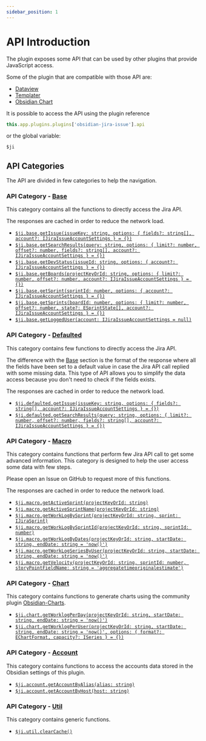 ```yaml
---
sidebar_position: 1
---
```

# API Introduction

The plugin exposes some API that can be used by other plugins that provide JavaScript access.

Some of the plugin that are compatible with those API are:
- [Dataview](https://github.com/blacksmithgu/obsidian-dataview)
- [Templater](https://github.com/SilentVoid13/Templater)
- [Obsidian Chart](https://github.com/phibr0/obsidian-charts)

It is possible to access the API using the plugin reference
```js
this.app.plugins.plugins['obsidian-jira-issue'].api
```

or the global variable:
```js
$ji
```


## API Categories

The API are divided in few categories to help the navigation.

### API Category - [Base](/docs/api/api-base)
This category contains all the functions to directly access the Jira API.

The responses are cached in order to reduce the network load.

- [`$ji.base.getIssue(issueKey: string, options: { fields?: string[], account?: IJiraIssueAccountSettings } = {})`](/docs/api/api-base#getIssue)
- [`$ji.base.getSearchResults(query: string, options: { limit?: number, offset?: number, fields?: string[], account?: IJiraIssueAccountSettings } = {})`](/docs/api/api-base#getSearchResults)
- [`$ji.base.getDevStatus(issueId: string, options: { account?: IJiraIssueAccountSettings } = {})`](/docs/api/api-base#getDevStatus)
- [`$ji.base.getBoards(projectKeyOrId: string, options: { limit?: number, offset?: number, account?: IJiraIssueAccountSettings } = {})`](/docs/api/api-base#getBoards)
- [`$ji.base.getSprint(sprintId: number, options: { account?: IJiraIssueAccountSettings } = {})`](/docs/api/api-base#getSprint)
- [`$ji.base.getSprints(boardId: number, options: { limit?: number, offset?: number, state?: ESprintState[], account?: IJiraIssueAccountSettings } = {})`](/docs/api/api-base#getSprints)
- [`$ji.base.getLoggedUser(account: IJiraIssueAccountSettings = null)`](/docs/api/api-base#getLoggedUser)

### API Category - [Defaulted](/docs/api/api-defaulted)
This category contains few functions to directly access the Jira API.

The difference with the [Base](#api-category---base) section is the format of the response where all the fields have been set to a default value in case the Jira API call replied with some missing data. This type of API allows you to simplify the data access because you don't need to check if the fields exists.

The responses are cached in order to reduce the network load.


- [`$ji.defaulted.getIssue(issueKey: string, options: { fields?: string[], account?: IJiraIssueAccountSettings } = {})`](/docs/api/api-defaulted#getIssue)
- [`$ji.defaulted.getSearchResults(query: string, options: { limit?: number, offset?: number, fields?: string[], account?: IJiraIssueAccountSettings } = {})`](/docs/api/api-defaulted#getSearchResults)

### API Category - [Macro](/docs/api/api-macro)

This category contains functions that perform few Jira API call to get some advanced information. This category is designed to help the user access some data with few steps.

Please open an Issue on GitHub to request more of this functions.

The responses are cached in order to reduce the network load.

- [`$ji.macro.getActiveSprint(projectKeyOrId: string)`](/docs/api/api-macro#getActiveSprint)
- [`$ji.macro.getActiveSprintName(projectKeyOrId: string)`](/docs/api/api-macro#getActiveSprintName)
- [`$ji.macro.getWorkLogBySprint(projectKeyOrId: string, sprint: IJiraSprint)`](/docs/api/api-macro#getWorkLogBySprint)
- [`$ji.macro.getWorkLogBySprintId(projectKeyOrId: string, sprintId: number)`](/docs/api/api-macro#getWorkLogBySprintId)
- [`$ji.macro.getWorkLogByDates(projectKeyOrId: string, startDate: string, endDate: string = 'now()')`](/docs/api/api-macro#getWorkLogByDates)
- [`$ji.macro.getWorkLogSeriesByUser(projectKeyOrId: string, startDate: string, endDate: string = 'now()')`](/docs/api/api-macro#getWorkLogSeriesByUser)
- [`$ji.macro.getVelocity(projectKeyOrId: string, sprintId: number, storyPointFieldName: string = 'aggregatetimeoriginalestimate')`](/docs/api/api-macro#getVelocity)

### API Category - [Chart](/docs/api/api-chart)

This category contains functions to generate charts using the community plugin [Obsidian-Charts](https://github.com/phibr0/obsidian-charts).

- [`$ji.chart.getWorklogPerDay(projectKeyOrId: string, startDate: string, endDate: string = 'now()')`](/docs/api/api-chart#getWorklogPerDay)
- [`$ji.chart.getWorklogPerUser(projectKeyOrId: string, startDate: string, endDate: string = 'now()', options: { format?: EChartFormat, capacity?: ISeries } = {})`](/docs/api/api-chart#getWorklogPerUser)

### API Category - [Account](/docs/api/api-account)

This category contains functions to access the accounts data stored in the Obsidian settings of this plugin.

- [`$ji.account.getAccountByAlias(alias: string)`](/docs/api/api-account#getAccountByAlias)
- [`$ji.account.getAccountByHost(host: string)`](/docs/api/api-account#getAccountByHost)

### API Category - [Util](/docs/api/api-util)

This category contains generic functions.

- [`$ji.util.clearCache()`](/docs/api/api-util#clearCache)
